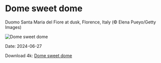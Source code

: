 # Dome sweet dome

Duomo Santa Maria del Fiore at dusk, Florence, Italy (© Elena Pueyo/Getty Images)

![Dome sweet dome](https://bing.com/th?id=OHR.FlorenceDuomo_EN-US1448955167_UHD.jpg&rf=LaDigue_UHD.jpg&pid=hp&w=1024&h=576&rs=1&c=4)

Date: 2024-06-27

Download 4k: [Dome sweet dome](https://bing.com/th?id=OHR.FlorenceDuomo_EN-US1448955167_UHD.jpg&rf=LaDigue_UHD.jpg&pid=hp&w=3840&h=2160&rs=1&c=4)


